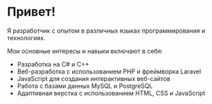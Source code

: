 # Привет! 
Я разработчик с опытом в различных языках программирования и технологиях. 

Мои основные интересы и навыки включают в себя:

- Разработка на C# и C++
- Веб-разработка с использованием PHP и фреймворка Laravel
- JavaScript для создания интерактивных веб-сайтов
- Работа с базами данных MySQL и PostgreSQL
- Адаптивная верстка с использованием HTML, CSS и JavaScript
